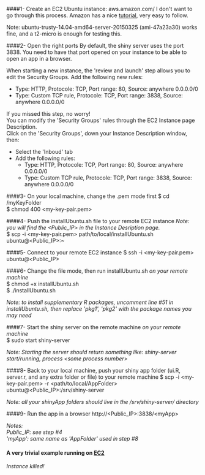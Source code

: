 ####1- Create an EC2 Ubuntu instance: aws.amazon.com/
I don't want to go through this process. Amazon has a nice [tutorial](http://docs.aws.amazon.com/AWSEC2/latest/UserGuide/EC2_GetStarted.html), very easy to follow.

Note:
ubuntu-trusty-14.04-amd64-server-20150325 (ami-47a23a30) works fine, and a t2-micro is enough for testing this.

####2- Open the right ports
By default, the shiny server uses the port 3838. You need to have that port opened on your instance to be able
to open an app in a browser.

When starting a new instance, the 'review and launch' step allows you to edit the Security Groups.
Add the following new rules:
- Type: HTTP, Protocole: TCP, Port range: 80, Source: anywhere 0.0.0.0/0
- Type: Custom TCP rule, Protocole: TCP, Port range: 3838, Source: anywhere 0.0.0.0/0

If you missed this step, no worry!  
You can modify the 'Security Groups' rules through the EC2 Instance page Description.  
Click on the 'Security Groups', down your Instance Description window, then:
- Select the 'Inboud' tab
- Add the following rules:
	- Type: HTTP, Protocole: TCP, Port range: 80, Source: anywhere 0.0.0.0/0
	- Type: Custom TCP rule, Protocole: TCP, Port range: 3838, Source: anywhere 0.0.0.0/0


####3- On your local machine, change the .pem mode first
$ cd /myKeyFolder  
$ chmod 400 \<my-key-pair.pem\>

####4- Push the installUbuntu.sh file to your remote EC2 instance
_Note: you will find the \<Public_IP\> in the Instance Desription page._  
$ scp -i \<my-key-pair.pem\> path/to/local/installUbuntu.sh ubuntu@\<Public_IP\>:~  

####5- Connect to your remote EC2 instance
$ ssh -i \<my-key-pair.pem\> ubuntu@\<Public_IP\>

####6- Change the file mode, then run installUbuntu.sh
_on your remote machine_  
$ chmod +x installUbuntu.sh  
$ ./installUbuntu.sh

_Note: to install supplementary R packages, uncomment line \#51 in installUbuntu.sh, then replace 'pkg1', 'pkg2' with the package names you may need_

####7- Start the shiny server on the remote machine
_on your remote machine_  
$ sudo start shiny-server  

_Note: Starting the server should return something like: shiny-server start/running, process \<some process number\>_

####8- Back to your local machine, push your shiny app folder (ui.R, server.r, and any extra folder or file) to your remote machine
$ scp -i \<my-key-pair.pem\> -r \<path/to/local/AppFolder\> ubuntu@\<Public_IP\>:/srv/shiny-server

_Note: all your shinyApp folders should live in the /srv/shiny-server/ directory_

####9- Run the app in a browser
http://\<Public_IP\>:3838/\<myApp\>

_Notes:_  
_Public\_IP: see step \#4_  
_'myApp': same name as 'AppFolder' used in step \#8_

#### A very trivial example running on [EC2](http://52.17.91.68:3838/basics/)
_Instance killed!_
